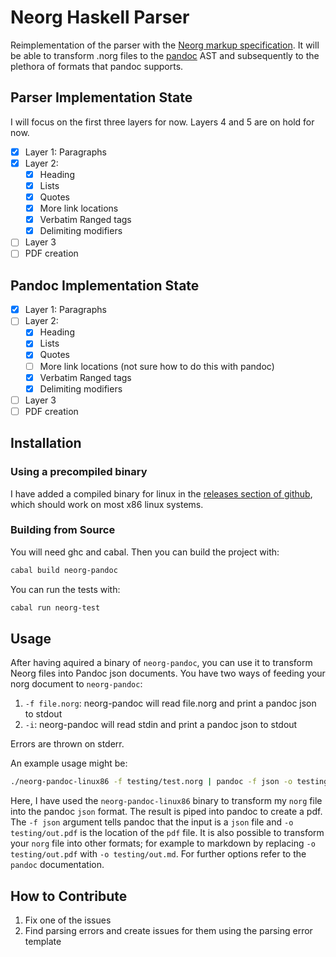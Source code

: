 # Neorg Haskell Parser

Reimplementation of the parser with the [Neorg markup specification](https://github.com/nvim-neorg/norg-specs). It will be able to transform .norg files to the [pandoc](https://github.com/jgm/pandoc) AST and subsequently to the plethora of formats that pandoc supports.

## Parser Implementation State

I will focus on the first three layers for now. Layers 4 and 5 are on hold for now.

- [x] Layer 1: Paragraphs
- [x] Layer 2:
  - [x] Heading
  - [x] Lists
  - [x] Quotes
  - [x] More link locations
  - [x] Verbatim Ranged tags
  - [x] Delimiting modifiers
- [ ] Layer 3
- [ ] PDF creation

## Pandoc Implementation State

- [x] Layer 1: Paragraphs
- [ ] Layer 2:
  - [x] Heading
  - [x] Lists
  - [x] Quotes
  - [ ] More link locations (not sure how to do this with pandoc)
  - [x] Verbatim Ranged tags
  - [x] Delimiting modifiers
- [ ] Layer 3
- [ ] PDF creation

## Installation

### Using a precompiled binary

I have added a compiled binary for linux in the [releases section of github](https://github.com/Simre1/neorg-haskell-parser/releases), which should work on most x86 linux systems.

### Building from Source

You will need ghc and cabal. Then you can build the project with:
```bash
cabal build neorg-pandoc
``` 

You can run the tests with:
```bash
cabal run neorg-test
```

## Usage

After having aquired a binary of `neorg-pandoc`, you can use it to transform Neorg files into Pandoc json documents. You have two ways of feeding your norg document to `neorg-pandoc`:
1. `-f file.norg`: neorg-pandoc will read file.norg and print a pandoc json to stdout
2. `-i`: neorg-pandoc will read stdin and print a pandoc json to stdout

Errors are thrown on stderr.

An example usage might be:
```bash
./neorg-pandoc-linux86 -f testing/test.norg | pandoc -f json -o testing/out.pdf
```

Here, I have used the `neorg-pandoc-linux86` binary to transform my `norg` file into the pandoc `json` format. The result is piped into pandoc to create a pdf. The `-f json` argument tells pandoc that the input is a `json` file  and `-o testing/out.pdf` is the location of the `pdf` file. It is also possible to transform your `norg` file into other formats; for example to markdown by replacing `-o testing/out.pdf` with `-o testing/out.md`. For further options refer to the `pandoc` documentation.

## How to Contribute

1. Fix one of the issues
2. Find parsing errors and create issues for them using the parsing error template
